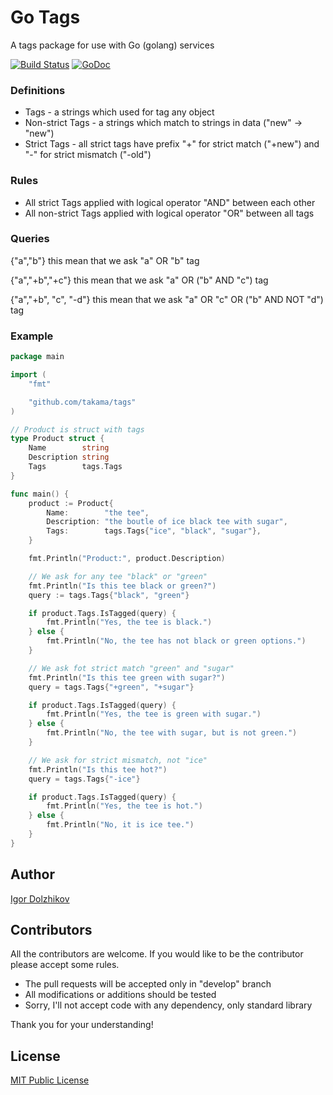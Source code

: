 Go Tags
=======

A tags package for use with Go (golang) services

[![Build Status](https://travis-ci.org/takama/tags.png?branch=master)](https://travis-ci.org/takama/tags)
[![GoDoc](https://godoc.org/github.com/takama/tags?status.svg)](https://godoc.org/github.com/takama/tags)

### Definitions

- Tags - a strings which used for tag any object
- Non-strict Tags - a strings which match to strings in data ("new" -> "new")
- Strict Tags - all strict tags have prefix "+" for strict match ("+new")
    and "-" for strict mismatch ("-old")

### Rules

- All strict Tags applied with logical operator "AND" between each other
- All non-strict Tags applied with logical operator "OR" between all tags

### Queries

{"a","b"} this mean that we ask "a" OR "b" tag

{"a","+b","+c"} this mean that we ask "a" OR ("b" AND "c") tag

{"a","+b", "c", "-d"} this mean that we ask "a" OR "c" OR ("b" AND NOT "d") tag

### Example

```go
package main

import (
	"fmt"

	"github.com/takama/tags"
)

// Product is struct with tags
type Product struct {
	Name        string
	Description string
	Tags        tags.Tags
}

func main() {
	product := Product{
		Name:        "the tee",
		Description: "the boutle of ice black tee with sugar",
		Tags:        tags.Tags{"ice", "black", "sugar"},
	}

	fmt.Println("Product:", product.Description)

	// We ask for any tee "black" or "green"
	fmt.Println("Is this tee black or green?")
	query := tags.Tags{"black", "green"}

	if product.Tags.IsTagged(query) {
		fmt.Println("Yes, the tee is black.")
	} else {
		fmt.Println("No, the tee has not black or green options.")
	}

	// We ask fot strict match "green" and "sugar"
	fmt.Println("Is this tee green with sugar?")
	query = tags.Tags{"+green", "+sugar"}

	if product.Tags.IsTagged(query) {
		fmt.Println("Yes, the tee is green with sugar.")
	} else {
		fmt.Println("No, the tee with sugar, but is not green.")
	}

	// We ask for strict mismatch, not "ice"
	fmt.Println("Is this tee hot?")
	query = tags.Tags{"-ice"}

	if product.Tags.IsTagged(query) {
		fmt.Println("Yes, the tee is hot.")
	} else {
		fmt.Println("No, it is ice tee.")
	}
}
```

## Author

[Igor Dolzhikov](https://github.com/takama)

## Contributors

All the contributors are welcome. If you would like to be the contributor please accept some rules.
- The pull requests will be accepted only in "develop" branch
- All modifications or additions should be tested
- Sorry, I'll not accept code with any dependency, only standard library

Thank you for your understanding!

## License

[MIT Public License](https://github.com/takama/tags/blob/master/LICENSE)
